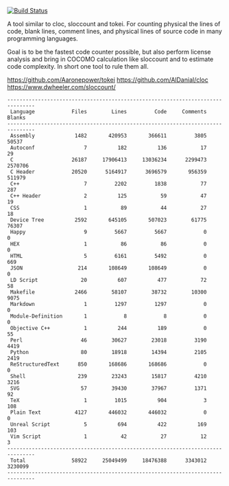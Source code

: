 [![Build Status](https://travis-ci.org/boyter/scc.svg?branch=master)](https://travis-ci.org/boyter/scc)


A tool similar to cloc, sloccount and tokei. For counting physical the lines of code, blank lines, comment lines, and physical lines of source code in many programming languages.

Goal is to be the fastest code counter possible, but also perform license analysis and bring in COCOMO calculation like sloccount and to estimate code complexity. In short one tool to rule them all.

https://github.com/Aaronepower/tokei
https://github.com/AlDanial/cloc
https://www.dwheeler.com/sloccount/

```
-------------------------------------------------------------------------------
 Language            Files        Lines         Code     Comments       Blanks
-------------------------------------------------------------------------------
 Assembly             1482       420953       366611         3805        50537
 Autoconf                7          182          136           17           29
 C                   26187     17906413     13036234      2299473      2570706
 C Header            20520      5164917      3696579       956359       511979
 C++                     7         2202         1838           77          287
 C++ Header              2          125           59           47           19
 CSS                     1           89           44           27           18
 Device Tree          2592       645105       507023        61775        76307
 Happy                   9         5667         5667            0            0
 HEX                     1           86           86            0            0
 HTML                    5         6161         5492            0          669
 JSON                  214       108649       108649            0            0
 LD Script              20          607          477           72           58
 Makefile             2466        58107        38732        10300         9075
 Markdown                1         1297         1297            0            0
 Module-Definition       1            8            8            0            0
 Objective C++           1          244          189            0           55
 Perl                   46        30627        23018         3190         4419
 Python                 80        18918        14394         2105         2419
 ReStructuredText      850       168686       168686            0            0
 Shell                 239        23243        15817         4210         3216
 SVG                    57        39430        37967         1371           92
 TeX                     1         1015          904            3          108
 Plain Text           4127       446032       446032            0            0
 Unreal Script           5          694          422          169          103
 Vim Script              1           42           27           12            3
-------------------------------------------------------------------------------
 Total               58922     25049499     18476388      3343012      3230099
-------------------------------------------------------------------------------
```